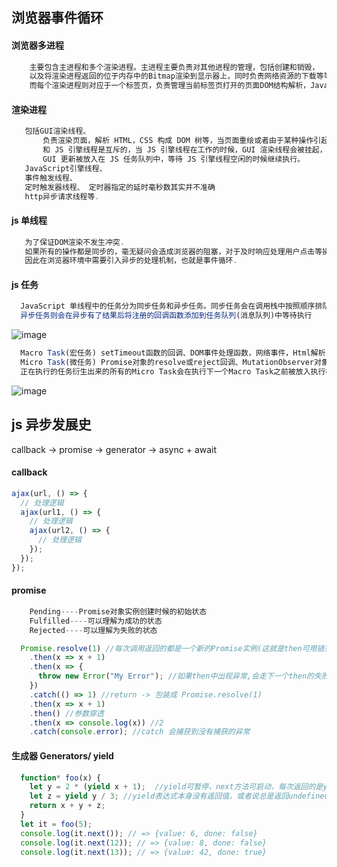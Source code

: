 ## 浏览器事件循环

#### 浏览器多进程

```js
    主要包含主进程和多个渲染进程。主进程主要负责对其他进程的管理，包括创建和销毁，
    以及将渲染进程返回的位于内存中的Bitmap渲染到显示器上，同时负责网络资源的下载等等。
    而每个渲染进程则对应于一个标签页，负责管理当前标签页打开的页面DOM结构解析，JavaScript脚本执行等
```

#### 渲染进程

```js
   包括GUI渲染线程、
       负责渲染页面，解析 HTML，CSS 构成 DOM 树等，当页面重绘或者由于某种操作引起回流都会调起该线程。
       和 JS 引擎线程是互斥的，当 JS 引擎线程在工作的时候，GUI 渲染线程会被挂起，
       GUI 更新被放入在 JS 任务队列中，等待 JS 引擎线程空闲的时候继续执行。
   JavaScript引擎线程、
   事件触发线程、
   定时触发器线程、 定时器指定的延时毫秒数其实并不准确
   http异步请求线程等.
```

#### js 单线程

```js
   为了保证DOM渲染不发生冲突.
   如果所有的操作都是同步的，毫无疑问会造成浏览器的阻塞，对于及时响应处理用户点击等操作是不利的。
   因此在浏览器环境中需要引入异步的处理机制，也就是事件循环.
```

#### js 任务

```js
  JavaScript 单线程中的任务分为同步任务和异步任务。同步任务会在调用栈中按照顺序排队等待主线程执行，
  异步任务则会在异步有了结果后将注册的回调函数添加到任务队列(消息队列)中等待执行
```
 ![image](https://github.com/liubin915249126/javascript/blob/master/image/queue.webp)

```js
  Macro Task(宏任务) setTimeout函数的回调、DOM事件处理函数，网络事件，Html解析
  Micro Task(微任务) Promise对象的resolve或reject回调、MutationObserver对象的回调
  正在执行的任务衍生出来的所有的Micro Task会在执行下一个Macro Task之前被放入执行栈执行
```
 ![image](https://github.com/liubin915249126/javascript/blob/master/image/task.webp)

## js 异步发展史

callback -> promise -> generator -> async + await

#### callback

```js
ajax(url, () => {
  // 处理逻辑
  ajax(url1, () => {
    // 处理逻辑
    ajax(url2, () => {
      // 处理逻辑
    });
  });
});
```

#### promise

```js
    Pending----Promise对象实例创建时候的初始状态
    Fulfilled----可以理解为成功的状态
    Rejected----可以理解为失败的状态
```

```js
  Promise.resolve(1) //每次调用返回的都是一个新的Promise实例(这就是then可用链式调用的原因)
    .then(x => x + 1)
    .then(x => {
      throw new Error("My Error"); //如果then中出现异常,会走下一个then的失败回调
    })
    .catch(() => 1) //return -> 包装成 Promise.resolve(1)
    .then(x => x + 1)
    .then() //参数穿透
    .then(x => console.log(x)) //2
    .catch(console.error); //catch 会捕获到没有捕获的异常
```

#### 生成器 Generators/ yield

```js
  function* foo(x) {
    let y = 2 * (yield x + 1);  //yield可暂停，next方法可启动，每次返回的是yield后的表达式结果
    let z = yield y / 3; //yield表达式本身没有返回值，或者说总是返回undefined。next方法可以带一个参数，该参数就会被当作上一个yield表达式的返回值
    return x + y + z;
  }
  let it = foo(5);
  console.log(it.next()); // => {value: 6, done: false}
  console.log(it.next(12)); // => {value: 8, done: false}
  console.log(it.next(13)); // => {value: 42, done: true}
```
